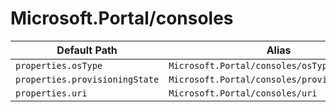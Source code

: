 # Microsoft.Portal/consoles

| Default Path | Alias |
|---|---|
| `properties.osType` | `Microsoft.Portal/consoles/osType` |
| `properties.provisioningState` | `Microsoft.Portal/consoles/provisioningState` |
| `properties.uri` | `Microsoft.Portal/consoles/uri` |

